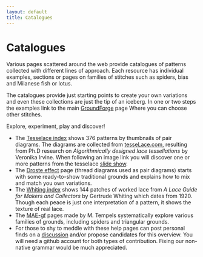 ```yaml
---
layout: default
title: Catalogues
---
```


Catalogues
==========

Various pages scattered around the web provide catalogues of patterns
collected with different lines of approach.
Each resource has individual examples, sections or pages on families of stitches such as
spiders, bias and Milanese fish or lotus.

The catalogues provide just starting points to create your own variations
and even these collections are just the tip of an iceberg.
In one or two steps the examples link to the main [GroundForge] page
Where you can choose other stitches.

Explore, experiment, play and discover!

* The [Tesselace index] shows 376  patterns by thumbnails of pair diagrams.
  The diagrams are collected from [tesseLace.com],
  resulting from Ph.D research on _Algorithmically designed lace tessellations_ by Veronika Irvine.
  When following an image link you will discover one or more patterns from the tesselace [slide show].
* The [Droste effect] page (thread diagrams used as pair diagrams)
  starts with some ready-to-show traditional grounds
  and explains how to mix and match you own variations.
* The [Whiting index] shows 144 patches of worked lace from
  _A Lace Guide for Makers and Collectors_ by Gertrude Whiting which dates from 1920.
  Though each peace is just one interpretation of a pattern,
  it shows the texture of real lace.
* The [MAE-gf] pages made by M. Tempels systematically explore various families of grounds, including spiders and triangular grounds.
* For those to shy to meddle with these help pages can post personal finds on a [discussion] 
  and/or propose candidates for this overview.
  You will need a github account for both types of contribution.
  Fixing our non-native grammar would be much appreciated.


[GroundForge]: /GroundForge/tiles.html
[Droste effect]: /GroundForge/help/Droste-effect
[Tesselace index]: /GroundForge/help/TesseLace-Index
[tesseLace.com]: https://tesselace.com
[slide show]: https://tesselace.com/tools/inkscape-extension/
[Whiting index]: /GroundForge/help/Whiting-Index
[MAE-gf]: https://maetempels.github.io/MAE-gf/
[discussion]: https://github.com/d-bl/GroundForge/issues/50
